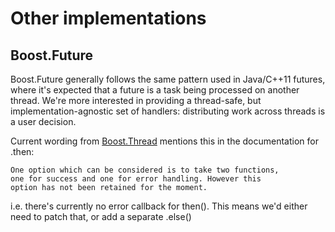 
# Other implementations

## Boost.Future

Boost.Future generally follows the same pattern used in Java/C++11 futures, where it's expected that
a future is a task being processed on another thread. We're more interested in providing a thread-safe,
but implementation-agnostic set of handlers: distributing work across threads is a user decision.

Current wording from [Boost.Thread](http://www.boost.org/doc/libs/1_58_0/doc/html/thread/synchronization.html#thread.synchronization.futures) mentions this in the documentation for .then:

    One option which can be considered is to take two functions,
	one for success and one for error handling. However this
	option has not been retained for the moment.

i.e. there's currently no error callback for then(). This means we'd either need to patch that, or add
a separate .else()

